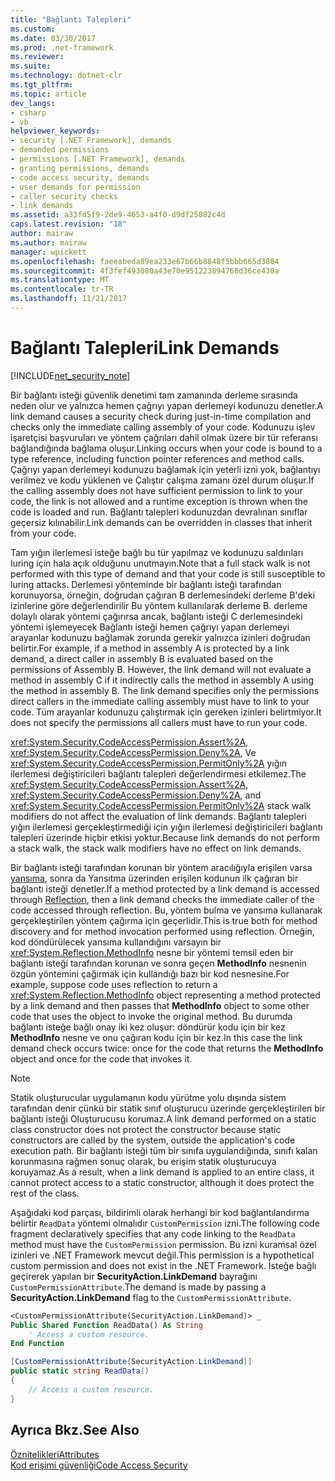 ```yaml
---
title: "Bağlantı Talepleri"
ms.custom: 
ms.date: 03/30/2017
ms.prod: .net-framework
ms.reviewer: 
ms.suite: 
ms.technology: dotnet-clr
ms.tgt_pltfrm: 
ms.topic: article
dev_langs:
- csharp
- vb
helpviewer_keywords:
- security [.NET Framework], demands
- demanded permissions
- permissions [.NET Framework], demands
- granting permissions, demands
- code access security, demands
- user demands for permission
- caller security checks
- link demands
ms.assetid: a33fd5f9-2de9-4653-a4f0-d9df25082c4d
caps.latest.revision: "18"
author: mairaw
ms.author: mairaw
manager: wpickett
ms.openlocfilehash: faeeabeda89ea233e67b66b8848f5bbb665d3804
ms.sourcegitcommit: 4f3fef493080a43e70e951223894768d36ce430a
ms.translationtype: MT
ms.contentlocale: tr-TR
ms.lasthandoff: 11/21/2017
---
```

# <a name="link-demands"></a><span data-ttu-id="cdc0a-102">Bağlantı Talepleri</span><span class="sxs-lookup"><span data-stu-id="cdc0a-102">Link Demands</span></span>
[!INCLUDE[net_security_note](../../../includes/net-security-note-md.md)]  
  
 <span data-ttu-id="cdc0a-103">Bir bağlantı isteği güvenlik denetimi tam zamanında derleme sırasında neden olur ve yalnızca hemen çağrıyı yapan derlemeyi kodunuzu denetler.</span><span class="sxs-lookup"><span data-stu-id="cdc0a-103">A link demand causes a security check during just-in-time compilation and checks only the immediate calling assembly of your code.</span></span> <span data-ttu-id="cdc0a-104">Kodunuzu işlev işaretçisi başvuruları ve yöntem çağrıları dahil olmak üzere bir tür referansı bağlandığında bağlama oluşur.</span><span class="sxs-lookup"><span data-stu-id="cdc0a-104">Linking occurs when your code is bound to a type reference, including function pointer references and method calls.</span></span> <span data-ttu-id="cdc0a-105">Çağrıyı yapan derlemeyi kodunuzu bağlamak için yeterli izni yok, bağlantıyı verilmez ve kodu yüklenen ve Çalıştır çalışma zamanı özel durum oluşur.</span><span class="sxs-lookup"><span data-stu-id="cdc0a-105">If the calling assembly does not have sufficient permission to link to your code, the link is not allowed and a runtime exception is thrown when the code is loaded and run.</span></span> <span data-ttu-id="cdc0a-106">Bağlantı talepleri kodunuzdan devralınan sınıflar geçersiz kılınabilir.</span><span class="sxs-lookup"><span data-stu-id="cdc0a-106">Link demands can be overridden in classes that inherit from your code.</span></span>  
  
 <span data-ttu-id="cdc0a-107">Tam yığın ilerlemesi isteğe bağlı bu tür yapılmaz ve kodunuzu saldırıları luring için hala açık olduğunu unutmayın.</span><span class="sxs-lookup"><span data-stu-id="cdc0a-107">Note that a full stack walk is not performed with this type of demand and that your code is still susceptible to luring attacks.</span></span> <span data-ttu-id="cdc0a-108">Derlemesi yönteminde bir bağlantı isteği tarafından korunuyorsa, örneğin, doğrudan çağıran B derlemesindeki derleme B'deki izinlerine göre değerlendirilir  Bu yöntem kullanılarak derleme B. derleme dolaylı olarak yöntemi çağırırsa ancak, bağlantı isteği C derlemesindeki yöntemi işlemeyecek Bağlantı isteği hemen çağrıyı yapan derlemeyi arayanlar kodunuzu bağlamak zorunda gerekir yalnızca izinleri doğrudan belirtir.</span><span class="sxs-lookup"><span data-stu-id="cdc0a-108">For example, if a method in assembly A is protected by a link demand, a direct caller in assembly B is evaluated based on the permissions of Assembly B.  However, the link demand will not evaluate a method in assembly C if it indirectly calls the method in assembly A using the method in assembly B. The link demand specifies only the permissions direct callers in the immediate calling assembly must have to link to your code.</span></span> <span data-ttu-id="cdc0a-109">Tüm arayanlar kodunuzu çalıştırmak için gereken izinleri belirtmiyor.</span><span class="sxs-lookup"><span data-stu-id="cdc0a-109">It does not specify the permissions all callers must have to run your code.</span></span>  
  
 <span data-ttu-id="cdc0a-110"><xref:System.Security.CodeAccessPermission.Assert%2A>, <xref:System.Security.CodeAccessPermission.Deny%2A>, Ve <xref:System.Security.CodeAccessPermission.PermitOnly%2A> yığın ilerlemesi değiştiricileri bağlantı talepleri değerlendirmesi etkilemez.</span><span class="sxs-lookup"><span data-stu-id="cdc0a-110">The <xref:System.Security.CodeAccessPermission.Assert%2A>, <xref:System.Security.CodeAccessPermission.Deny%2A>, and <xref:System.Security.CodeAccessPermission.PermitOnly%2A> stack walk modifiers do not affect the evaluation of link demands.</span></span>  <span data-ttu-id="cdc0a-111">Bağlantı talepleri yığın ilerlemesi gerçekleştirmediği için yığın ilerlemesi değiştiricileri bağlantı talepleri üzerinde hiçbir etkisi yoktur.</span><span class="sxs-lookup"><span data-stu-id="cdc0a-111">Because link demands do not perform a stack walk, the stack walk modifiers have no effect on link demands.</span></span>  
  
 <span data-ttu-id="cdc0a-112">Bir bağlantı isteği tarafından korunan bir yöntem aracılığıyla erişilen varsa [yansıma](../../../docs/framework/reflection-and-codedom/reflection.md), sonra da Yansıtma üzerinden erişilen kodunun ilk çağıran bir bağlantı isteği denetler.</span><span class="sxs-lookup"><span data-stu-id="cdc0a-112">If a method protected by a link demand is accessed through [Reflection](../../../docs/framework/reflection-and-codedom/reflection.md), then a link demand checks the immediate caller of the code accessed through reflection.</span></span> <span data-ttu-id="cdc0a-113">Bu, yöntem bulma ve yansıma kullanarak gerçekleştirilen yöntem çağırma için geçerlidir.</span><span class="sxs-lookup"><span data-stu-id="cdc0a-113">This is true both for method discovery and for method invocation performed using reflection.</span></span> <span data-ttu-id="cdc0a-114">Örneğin, kod döndürülecek yansıma kullandığını varsayın bir <xref:System.Reflection.MethodInfo> nesne bir yöntemi temsil eden bir bağlantı isteği tarafından korunan ve sonra geçen **MethodInfo** nesnenin özgün yöntemini çağırmak için kullandığı bazı bir kod nesnesine.</span><span class="sxs-lookup"><span data-stu-id="cdc0a-114">For example, suppose code uses reflection to return a <xref:System.Reflection.MethodInfo> object representing a method protected by a link demand and then passes that **MethodInfo** object to some other code that uses the object to invoke the original method.</span></span> <span data-ttu-id="cdc0a-115">Bu durumda bağlantı isteğe bağlı onay iki kez oluşur: döndürür kodu için bir kez **MethodInfo** nesne ve onu çağıran kodu için bir kez.</span><span class="sxs-lookup"><span data-stu-id="cdc0a-115">In this case the link demand check occurs twice: once for the code that returns the **MethodInfo** object and once for the code that invokes it.</span></span>  
  
> [!NOTE]
>  <span data-ttu-id="cdc0a-116">Statik oluşturucular uygulamanın kodu yürütme yolu dışında sistem tarafından denir çünkü bir statik sınıf oluşturucu üzerinde gerçekleştirilen bir bağlantı isteği Oluşturucusu korumaz.</span><span class="sxs-lookup"><span data-stu-id="cdc0a-116">A link demand performed on a static class constructor does not protect the constructor because static constructors are called by the system, outside the application's code execution path.</span></span> <span data-ttu-id="cdc0a-117">Bir bağlantı isteği tüm bir sınıfa uygulandığında, sınıfı kalan korunmasına rağmen sonuç olarak, bu erişim statik oluşturucuya koruyamaz.</span><span class="sxs-lookup"><span data-stu-id="cdc0a-117">As a result, when a link demand is applied to an entire class, it cannot protect access to a static constructor, although it does protect the rest of the class.</span></span>  
  
 <span data-ttu-id="cdc0a-118">Aşağıdaki kod parçası, bildirimli olarak herhangi bir kod bağlantılandırma belirtir `ReadData` yöntemi olmalıdır `CustomPermission` izni.</span><span class="sxs-lookup"><span data-stu-id="cdc0a-118">The following code fragment declaratively specifies that any code linking to the `ReadData` method must have the `CustomPermission` permission.</span></span> <span data-ttu-id="cdc0a-119">Bu izni kuramsal özel izinleri ve .NET Framework mevcut değil.</span><span class="sxs-lookup"><span data-stu-id="cdc0a-119">This permission is a hypothetical custom permission and does not exist in the .NET Framework.</span></span> <span data-ttu-id="cdc0a-120">İsteğe bağlı geçirerek yapılan bir **SecurityAction.LinkDemand** bayrağını `CustomPermissionAttribute`.</span><span class="sxs-lookup"><span data-stu-id="cdc0a-120">The demand is made by passing a **SecurityAction.LinkDemand** flag to the `CustomPermissionAttribute`.</span></span>  
  
```vb  
<CustomPermissionAttribute(SecurityAction.LinkDemand)> _  
Public Shared Function ReadData() As String  
    ' Access a custom resource.  
End Function    
```  
  
```csharp  
[CustomPermissionAttribute(SecurityAction.LinkDemand)]  
public static string ReadData()  
{  
    // Access a custom resource.  
}  
```  
  
## <a name="see-also"></a><span data-ttu-id="cdc0a-121">Ayrıca Bkz.</span><span class="sxs-lookup"><span data-stu-id="cdc0a-121">See Also</span></span>  
 [<span data-ttu-id="cdc0a-122">Öznitelikleri</span><span class="sxs-lookup"><span data-stu-id="cdc0a-122">Attributes</span></span>](../../../docs/standard/attributes/index.md)  
 [<span data-ttu-id="cdc0a-123">Kod erişimi güvenliği</span><span class="sxs-lookup"><span data-stu-id="cdc0a-123">Code Access Security</span></span>](../../../docs/framework/misc/code-access-security.md)
